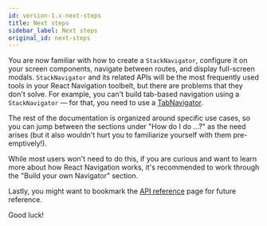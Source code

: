 ```yaml
---
id: version-1.x-next-steps
title: Next steps
sidebar_label: Next steps
original_id: next-steps
---
```


You are now familiar with how to create a `StackNavigator`, configure it on your screen components, navigate between routes, and display full-screen modals. `StackNavigator` and its related APIs will be the most frequently used tools in your React Navigation toolbelt, but there are problems that they don't solve. For example, you can't build tab-based navigation using a `StackNavigator` &mdash; for that, you need to use a [TabNavigator](tab-based-navigation.html).

The rest of the documentation is organized around specific use cases, so you can jump between the sections under "How do I do ...?" as the need arises (but it also wouldn't hurt you to familiarize yourself with them pre-emptively!).

While most users won't need to do this, if you are curious and want to learn more about how React Navigation works, it's recommended to work through the "Build your own Navigator" section.

Lastly, you might want to bookmark the [API reference](api-reference.html) page for future reference.

Good luck!